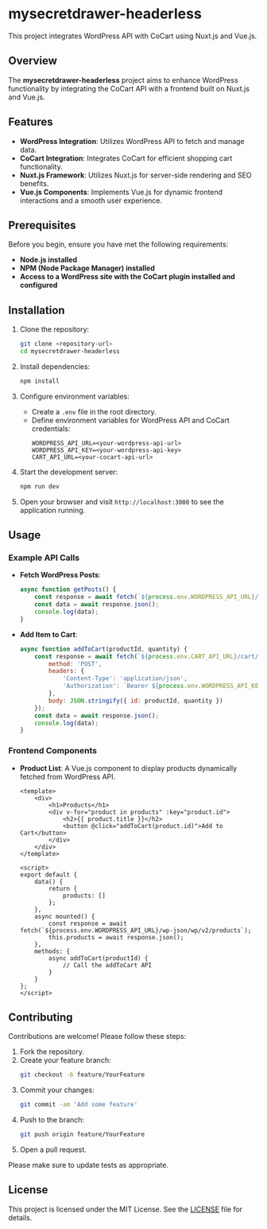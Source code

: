 
# mysecretdrawer-headerless

This project integrates WordPress API with CoCart using Nuxt.js and Vue.js.

## Overview

The **mysecretdrawer-headerless** project aims to enhance WordPress functionality by integrating the CoCart API with a frontend built on Nuxt.js and Vue.js.

## Features

- **WordPress Integration**: Utilizes WordPress API to fetch and manage data.
- **CoCart Integration**: Integrates CoCart for efficient shopping cart functionality.
- **Nuxt.js Framework**: Utilizes Nuxt.js for server-side rendering and SEO benefits.
- **Vue.js Components**: Implements Vue.js for dynamic frontend interactions and a smooth user experience.

## Prerequisites

Before you begin, ensure you have met the following requirements:

- **Node.js installed**
- **NPM (Node Package Manager) installed**
- **Access to a WordPress site with the CoCart plugin installed and configured**

## Installation

1. Clone the repository:
   ```bash
   git clone <repository-url>
   cd mysecretdrawer-headerless
   ```

2. Install dependencies:
   ```bash
   npm install
   ```

3. Configure environment variables:
   - Create a `.env` file in the root directory.
   - Define environment variables for WordPress API and CoCart credentials:
     ```dotenv
     WORDPRESS_API_URL=<your-wordpress-api-url>
     WORDPRESS_API_KEY=<your-wordpress-api-key>
     CART_API_URL=<your-cocart-api-url>
     ```

4. Start the development server:
   ```bash
   npm run dev
   ```

5. Open your browser and visit `http://localhost:3000` to see the application running.

## Usage

### Example API Calls

- **Fetch WordPress Posts**:
   ```javascript
   async function getPosts() {
       const response = await fetch(`${process.env.WORDPRESS_API_URL}/wp-json/wp/v2/posts`);
       const data = await response.json();
       console.log(data);
   }
   ```

- **Add Item to Cart**:
   ```javascript
   async function addToCart(productId, quantity) {
       const response = await fetch(`${process.env.CART_API_URL}/cart/add-item`, {
           method: 'POST',
           headers: {
               'Content-Type': 'application/json',
               'Authorization': `Bearer ${process.env.WORDPRESS_API_KEY}`
           },
           body: JSON.stringify({ id: productId, quantity })
       });
       const data = await response.json();
       console.log(data);
   }
   ```

### Frontend Components

- **Product List**:
   A Vue.js component to display products dynamically fetched from WordPress API.
   ```vue
   <template>
       <div>
           <h1>Products</h1>
           <div v-for="product in products" :key="product.id">
               <h2>{{ product.title }}</h2>
               <button @click="addToCart(product.id)">Add to Cart</button>
           </div>
       </div>
   </template>

   <script>
   export default {
       data() {
           return {
               products: []
           };
       },
       async mounted() {
           const response = await fetch(`${process.env.WORDPRESS_API_URL}/wp-json/wp/v2/products`);
           this.products = await response.json();
       },
       methods: {
           async addToCart(productId) {
               // Call the addToCart API
           }
       }
   };
   </script>
   ```

## Contributing

Contributions are welcome! Please follow these steps:

1. Fork the repository.
2. Create your feature branch:
   ```bash
   git checkout -b feature/YourFeature
   ```
3. Commit your changes:
   ```bash
   git commit -am 'Add some feature'
   ```
4. Push to the branch:
   ```bash
   git push origin feature/YourFeature
   ```
5. Open a pull request.

Please make sure to update tests as appropriate.

## License

This project is licensed under the MIT License. See the [LICENSE](LICENSE) file for details.
